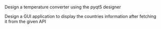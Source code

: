 Design a temperature converter using the pyqt5 designer

Design a GUI application to display the countries information
after fetching it from the given API